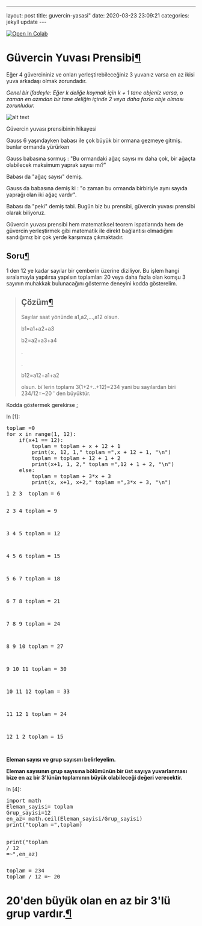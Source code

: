 ---
layout: post
title:  guvercin-yasasi"
date:   2020-03-23 23:09:21
categories: jekyll update
---<div id="notebook" class="js-html">
<div class="cell border-box-sizing text_cell rendered">
<div class="prompt input_prompt">
</div>
<div class="inner_cell">
<div class="text_cell_render border-box-sizing rendered_html">
<p><a href="https://colab.research.google.com/github/aydincagatay/Probability-for-discrete-random-variable/blob/master/PigeonHole.ipynb" target="_parent"><img src="https://camo.githubusercontent.com/52feade06f2fecbf006889a904d221e6a730c194/68747470733a2f2f636f6c61622e72657365617263682e676f6f676c652e636f6d2f6173736574732f636f6c61622d62616467652e737667" alt="Open In Colab" data-canonical-src="https://colab.research.google.com/assets/colab-badge.svg"></a></p>

</div>
</div>
</div>
<div class="cell border-box-sizing text_cell rendered">
<div class="prompt input_prompt">
</div>
<div class="inner_cell">
<div class="text_cell_render border-box-sizing rendered_html">
<h1>
<strong>Güvercin Yuvası Prensibi</strong><a class="anchor-link" href="#G%C3%BCvercin-Yuvas%C4%B1-Prensibi">¶</a>
</h1>
<p>Eğer 4 güvercininiz ve onları yerleştirebileceğiniz 3 yuvanız varsa en az ikisi yuva arkadaşı olmak zorundadır.</p>
<p><em>Genel bir ifadeyle: Eğer k deliğe koymak için k + 1 tane objeniz varsa, o zaman en azından bir tane deliğin içinde 2 veya daha fazla obje olması zorunludur.</em></p>
<p><img src="https://camo.githubusercontent.com/f9faacf1a53a2234fa158f21886c7b7889641286/68747470733a2f2f6769746875622e636f6d2f617964696e636167617461792f50726f626162696c6974792d666f722d64697363726574652d72616e646f6d2d7661726961626c652f626c6f622f6d61737465722f696d616765732f706967656f6e2e706e673f7261773d74727565" alt="alt text" data-canonical-src="https://github.com/aydincagatay/Probability-for-discrete-random-variable/blob/master/images/pigeon.png?raw=true"></p>
<p>Güvercin yuvası prensibinin hikayesi</p>
<p>Gauss 6 yaşındayken babası ile çok büyük bir ormana gezmeye gitmiş. bunlar ormanda yürürken</p>
<p>Gauss babasına sormuş : "Bu ormandaki ağaç sayısı mı daha çok, bir ağaçta olabilecek maksimum yaprak sayısı mı?"</p>
<p>Babası da "ağaç sayısı" demiş.</p>
<p>Gauss da babasına demiş ki : "o zaman bu ormanda birbiriyle aynı sayıda yaprağı olan iki ağaç vardır".</p>
<p>Babası da "peki" demiş tabi. Bugün biz bu prensibi, güvercin yuvası prensibi olarak biliyoruz.</p>
<p>Güvercin yuvası prensibi hem matematiksel teorem ispatlarında hem de güvercin yerleştirmek gibi matematik ile direkt bağlantısı olmadığını sandığımız bir çok yerde karşımıza çıkmaktadır.</p>
<h2>
<strong>Soru</strong><a class="anchor-link" href="#Soru">¶</a>
</h2>
<p>1 den 12 ye kadar sayılar bir çemberin üzerine diziliyor. Bu işlem hangi sıralamayla yapılırsa yapılsın toplamları 20 veya daha fazla olan komşu 3 sayının muhakkak bulunacağını gösterme deneyini kodda gösterelim.</p>

</div>
</div>
</div>
<div class="cell border-box-sizing text_cell rendered">
<div class="prompt input_prompt">
</div>
<div class="inner_cell">
<div class="text_cell_render border-box-sizing rendered_html">
<blockquote>
<h2>
<strong>Çözüm</strong><a class="anchor-link" href="#%C3%87%C3%B6z%C3%BCm">¶</a>
</h2>
<p>Sayılar saat yönünde a1,a2,...,a12 olsun.</p>
<p>b1=a1+a2+a3</p>
<p>b2=a2+a3+a4</p>
<p>.</p>
<p>.</p>
<p>b12=a12+a1+a2</p>
<p>olsun. bi'lerin toplamı 3(1+2+..+12)=234 yani bu sayılardan 
biri 234/12=~20 ' den büyüktür.</p>
</blockquote>
<p>Kodda göstermek gerekirse ;</p>

</div>
</div>
</div>
<div class="cell border-box-sizing code_cell rendered">
<div class="input">
<div class="prompt input_prompt">In&nbsp;[1]:</div>
<div class="inner_cell">
    <div class="input_area">
<div class=" highlight hl-ipython3"><pre><span></span><span class="n">toplam</span> <span class="o">=</span><span class="mi">0</span> 
<span class="k">for</span> <span class="n">x</span> <span class="ow">in</span> <span class="nb">range</span><span class="p">(</span><span class="mi">1</span><span class="p">,</span> <span class="mi">12</span><span class="p">):</span>
    <span class="k">if</span><span class="p">(</span><span class="n">x</span><span class="o">+</span><span class="mi">1</span> <span class="o">==</span> <span class="mi">12</span><span class="p">):</span>
        <span class="n">toplam</span> <span class="o">=</span> <span class="n">toplam</span> <span class="o">+</span> <span class="n">x</span> <span class="o">+</span> <span class="mi">12</span> <span class="o">+</span> <span class="mi">1</span>
        <span class="nb">print</span><span class="p">(</span><span class="n">x</span><span class="p">,</span> <span class="mi">12</span><span class="p">,</span> <span class="mi">1</span><span class="p">,</span><span class="s2">" toplam ="</span><span class="p">,</span><span class="n">x</span> <span class="o">+</span> <span class="mi">12</span> <span class="o">+</span> <span class="mi">1</span><span class="p">,</span> <span class="s2">"</span><span class="se">\n</span><span class="s2">"</span><span class="p">)</span>
        <span class="n">toplam</span> <span class="o">=</span> <span class="n">toplam</span> <span class="o">+</span> <span class="mi">12</span> <span class="o">+</span> <span class="mi">1</span> <span class="o">+</span> <span class="mi">2</span>
        <span class="nb">print</span><span class="p">(</span><span class="n">x</span><span class="o">+</span><span class="mi">1</span><span class="p">,</span> <span class="mi">1</span><span class="p">,</span> <span class="mi">2</span><span class="p">,</span><span class="s2">" toplam ="</span><span class="p">,</span><span class="mi">12</span> <span class="o">+</span> <span class="mi">1</span> <span class="o">+</span> <span class="mi">2</span><span class="p">,</span> <span class="s2">"</span><span class="se">\n</span><span class="s2">"</span><span class="p">)</span>
    <span class="k">else</span><span class="p">:</span>
        <span class="n">toplam</span> <span class="o">=</span> <span class="n">toplam</span> <span class="o">+</span> <span class="mi">3</span><span class="o">*</span><span class="n">x</span> <span class="o">+</span> <span class="mi">3</span>
        <span class="nb">print</span><span class="p">(</span><span class="n">x</span><span class="p">,</span> <span class="n">x</span><span class="o">+</span><span class="mi">1</span><span class="p">,</span> <span class="n">x</span><span class="o">+</span><span class="mi">2</span><span class="p">,</span><span class="s2">" toplam ="</span><span class="p">,</span><span class="mi">3</span><span class="o">*</span><span class="n">x</span> <span class="o">+</span> <span class="mi">3</span><span class="p">,</span> <span class="s2">"</span><span class="se">\n</span><span class="s2">"</span><span class="p">)</span>
</pre></div>

</div>
</div>
</div>

<div class="output_wrapper">
<div class="output">


<div class="output_area">
<div class="prompt"></div>
<div class="output_subarea output_stream output_stdout output_text">
<pre>1 2 3  toplam = 6 

2 3 4  toplam = 9 

3 4 5  toplam = 12 

4 5 6  toplam = 15 

5 6 7  toplam = 18 

6 7 8  toplam = 21 

7 8 9  toplam = 24 

8 9 10  toplam = 27 

9 10 11  toplam = 30 

10 11 12  toplam = 33 

11 12 1  toplam = 24 

12 1 2  toplam = 15 

</pre>
</div>
</div>

</div>
</div>

</div>
<div class="cell border-box-sizing text_cell rendered">
<div class="prompt input_prompt">
</div>
<div class="inner_cell">
<div class="text_cell_render border-box-sizing rendered_html">
<p><strong>Eleman sayısı ve  grup sayısını belirleyelim.</strong></p>
<p><strong>Eleman sayısının grup sayısına bölümünün bir üst sayıya yuvarlanması bize 
en az bir 3'lünün toplamının büyük olabileceği değeri verecektir.</strong></p>

</div>
</div>
</div>
<div class="cell border-box-sizing code_cell rendered">
<div class="input">
<div class="prompt input_prompt">In&nbsp;[4]:</div>
<div class="inner_cell">
    <div class="input_area">
<div class=" highlight hl-ipython3"><pre><span></span><span class="kn">import</span> <span class="nn">math</span>
<span class="n">Eleman_sayisi</span><span class="o">=</span> <span class="n">toplam</span>
<span class="n">Grup_sayisi</span><span class="o">=</span><span class="mi">12</span>
<span class="n">en_az</span><span class="o">=</span> <span class="n">math</span><span class="o">.</span><span class="n">ceil</span><span class="p">(</span><span class="n">Eleman_sayisi</span><span class="o">/</span><span class="n">Grup_sayisi</span><span class="p">)</span>
<span class="nb">print</span><span class="p">(</span><span class="s2">"toplam ="</span><span class="p">,</span><span class="n">toplam</span><span class="p">)</span>

<span class="nb">print</span><span class="p">(</span><span class="s2">"toplam / 12 =~"</span><span class="p">,</span><span class="n">en_az</span><span class="p">)</span>
</pre></div>

</div>
</div>
</div>

<div class="output_wrapper">
<div class="output">


<div class="output_area">
<div class="prompt"></div>
<div class="output_subarea output_stream output_stdout output_text">
<pre>toplam = 234
toplam / 12 =~ 20
</pre>
</div>
</div>

</div>
</div>

</div>
<div class="cell border-box-sizing text_cell rendered">
<div class="prompt input_prompt">
</div>
<div class="inner_cell">
<div class="text_cell_render border-box-sizing rendered_html">
<h1>
<strong>20'den büyük olan en az bir 3'lü grup vardır.</strong><a class="anchor-link" href="#20'den-b%C3%BCy%C3%BCk-olan-en-az-bir-3'l%C3%BC-grup-vard%C4%B1r.">¶</a>
</h1>
</div>
</div>
</div>
 

</div>